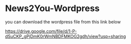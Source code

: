 # News2You-Wordpress
you can download the wordpress file from this link below

https://drive.google.com/file/d/1-P-dSuCKP_gPjDmK0rWmNBDFMKOG2gdh/view?usp=sharing
